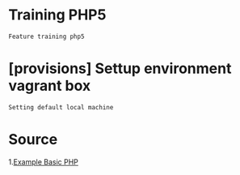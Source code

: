 # Training PHP5
```
Feature training php5
```
# [provisions] Settup environment vagrant box
```
Setting default local machine
```
# Source
1.[Example Basic PHP](https://gitlab.asoft-python.com/g-tamtran/javascript-training/)
